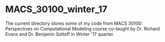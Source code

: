 # MACS_30100_winter_17
The current directory stores some of my code from MACS 30100: Perspectives on Computational Modeling course co-taught by Dr. Richard Evans and Dr. Benjamin Soltoff in Winter '17 quarter.
